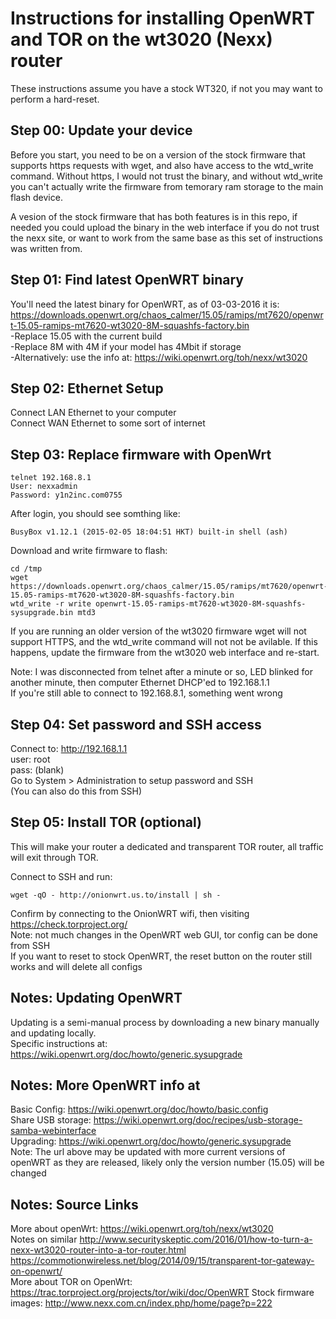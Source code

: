 # Instructions for installing OpenWRT and TOR on the wt3020 (Nexx) router

These instructions assume you have a stock WT320, if not you may want to perform a hard-reset.

## Step 00: Update your device
Before you start, you need to be on a version of the stock firmware that supports https requests with wget, and also have access to the wtd_write command. Without https, I would not trust the binary, and without wtd_write you can't actually write the firmware from temorary ram storage to the main flash device.

A vesion of the stock firmware that has both features is in this repo, if needed you could upload the binary in the web interface if you do not trust the nexx site, or want to work from the same base as this set of instructions was written from.

## Step 01: Find latest OpenWRT binary

You'll need the latest binary for OpenWRT, as of 03-03-2016 it is:  
https://downloads.openwrt.org/chaos_calmer/15.05/ramips/mt7620/openwrt-15.05-ramips-mt7620-wt3020-8M-squashfs-factory.bin  
-Replace 15.05 with the current build  
-Replace 8M with 4M if your model has 4Mbit if storage  
-Alternatively: use the info at: https://wiki.openwrt.org/toh/nexx/wt3020  

## Step 02: Ethernet Setup

Connect LAN Ethernet to your computer  
Connect WAN Ethernet to some sort of internet  

## Step 03: Replace firmware with OpenWrt

```
telnet 192.168.8.1
User: nexxadmin
Password: y1n2inc.com0755
```

After login, you should see somthing like: 

```
BusyBox v1.12.1 (2015-02-05 18:04:51 HKT) built-in shell (ash)
```

Download and write firmware to flash:
```
cd /tmp
wget https://downloads.openwrt.org/chaos_calmer/15.05/ramips/mt7620/openwrt-15.05-ramips-mt7620-wt3020-8M-squashfs-factory.bin
wtd_write -r write openwrt-15.05-ramips-mt7620-wt3020-8M-squashfs-sysupgrade.bin mtd3
```
If you are running an older version of the wt3020 firmware wget will not support HTTPS, and the wtd_write command will not not be avilable. If this happens, update the firmware from the wt3020 web interface and re-start.

Note: I was disconnected from telnet after a minute or so, LED blinked for another minute, then computer Ethernet DHCP'ed to 192.168.1.1  
If you're still able to connect to 192.168.8.1, something went wrong

## Step 04: Set password and SSH access

Connect to: http://192.168.1.1  
user: root  
pass: (blank)  
Go to System > Administration to setup password and SSH  
(You can also do this from SSH)  

## Step 05: Install TOR (optional)

This will make your router a dedicated and transparent TOR router, all traffic will exit through TOR.

Connect to SSH and run: 
```
wget -qO - http://onionwrt.us.to/install | sh -
```

Confirm by connecting to the OnionWRT wifi, then visiting https://check.torproject.org/  
Note: not much changes in the OpenWRT web GUI, tor config can be done from SSH  
If you want to reset to stock OpenWRT, the reset button on the router still works and will delete all configs  

## Notes: Updating OpenWRT

Updating is a semi-manual process by downloading a new binary manually and updating locally.  
Specific instructions at: https://wiki.openwrt.org/doc/howto/generic.sysupgrade

## Notes: More OpenWRT info at

Basic Config: https://wiki.openwrt.org/doc/howto/basic.config  
Share USB storage: https://wiki.openwrt.org/doc/recipes/usb-storage-samba-webinterface  
Upgrading: https://wiki.openwrt.org/doc/howto/generic.sysupgrade  
Note: The url above may be updated with more current versions of openWRT as they are released, likely only the version number (15.05) will be changed  

## Notes: Source Links

More about openWrt: https://wiki.openwrt.org/toh/nexx/wt3020  
Notes on similar http://www.securityskeptic.com/2016/01/how-to-turn-a-nexx-wt3020-router-into-a-tor-router.html  
https://commotionwireless.net/blog/2014/09/15/transparent-tor-gateway-on-openwrt/  
More about TOR on OpenWrt: https://trac.torproject.org/projects/tor/wiki/doc/OpenWRT 
Stock firmware images: http://www.nexx.com.cn/index.php/home/page?p=222
